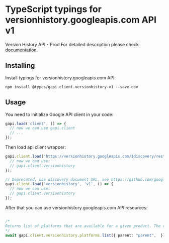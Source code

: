 # TypeScript typings for versionhistory.googleapis.com API v1

Version History API - Prod
For detailed description please check [documentation](https://developers.chrome.com/versionhistory).

## Installing

Install typings for versionhistory.googleapis.com API:

```
npm install @types/gapi.client.versionhistory-v1 --save-dev
```

## Usage

You need to initialize Google API client in your code:

```typescript
gapi.load('client', () => {
  // now we can use gapi.client
  // ...
});
```

Then load api client wrapper:

```typescript
gapi.client.load('https://versionhistory.googleapis.com/$discovery/rest?version=v1', () => {
  // now we can use:
  // gapi.client.versionhistory
});
```

```typescript
// Deprecated, use discovery document URL, see https://github.com/google/google-api-javascript-client/blob/master/docs/reference.md#----gapiclientloadname----version----callback--
gapi.client.load('versionhistory', 'v1', () => {
  // now we can use:
  // gapi.client.versionhistory
});
```



After that you can use versionhistory.googleapis.com API resources: <!-- TODO: make this work for multiple namespaces -->

```typescript

/*
Returns list of platforms that are available for a given product. The resource "product" has no resource name in its name.
*/
await gapi.client.versionhistory.platforms.list({ parent: "parent",  });
```
